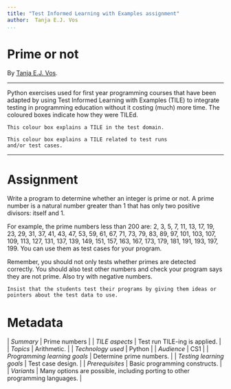 ```yaml
---
title: "Test Informed Learning with Examples assignment"
author:  Tanja E.J. Vos
...
```


# Prime or not

By [Tanja E.J. Vos](https://www.tanjavos.com).

------------------------------------------------------------------------

Python exercises used for first year programming courses that
have been adapted by using Test Informed Learning with Examples (TILE)
to integrate testing in programming education without it costing (much)
more time. The coloured boxes indicate how they were TILEd.

```testdomaintile
This colour box explains a TILE in the test domain.
```

```testruntile
This colour box explains a TILE related to test runs 
and/or test cases.
```
------------------------------------------------------------------------

# Assignment

Write a program to determine whether an integer is prime or not. A
prime number is a natural number greater than 1 that has only two
positive divisors: itself and 1. 

For example, the prime numbers less than 200 are: 2, 3, 5, 7, 11, 13, 17, 19, 23, 29, 31, 37, 41, 43,
47, 53, 59, 61, 67, 71, 73, 79, 83, 89, 97, 101, 103, 107, 109, 113,
127, 131, 137, 139, 149, 151, 157, 163, 167, 173, 179, 181, 191,
193, 197, 199. You can use them as test cases for your program.

Remember, you should not only tests whether primes are detected
correctly. You should also test other numbers and check your program
says they are not prime. Also try with negative numbers.

```testruntile
Insist that the students test their programs by giving them ideas or
pointers about the test data to use.
```


# Metadata

| *Summary*                     | Prime numbers |
| *TILE aspects*                | Test run TILE-ing is applied. |
| *Topics*                      | Arithmetic. |
| *Technology used*             | Python |
| *Audience*                    | CS1 |
| *Programming learning goals*  | Determine prime numbers. |
| *Testing learning goals*      | Test case design. |
| *Prerequisites*               | Basic programming constructs. |
| *Variants*                    | Many options are possible, including porting to other programming languages. |    
